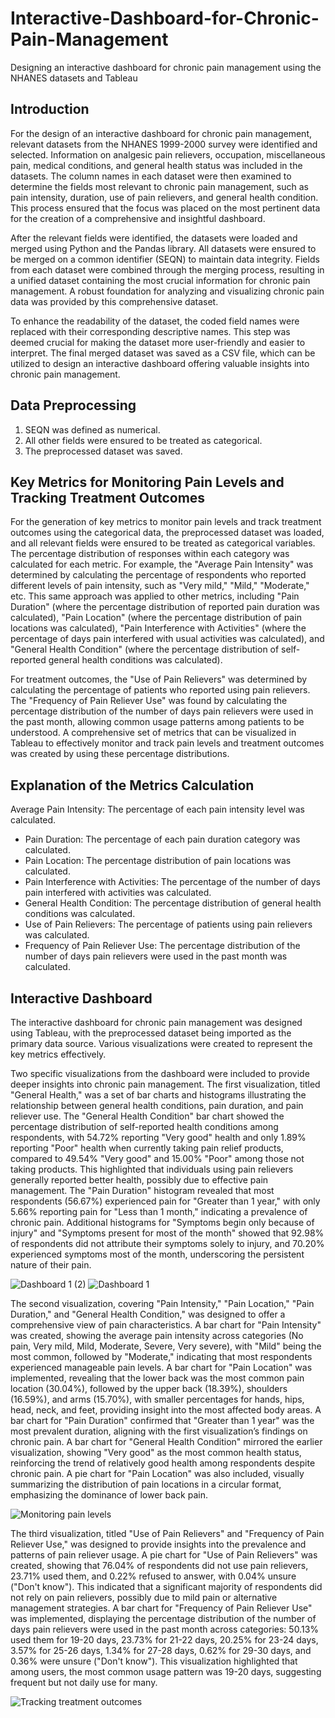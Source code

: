 # Interactive-Dashboard-for-Chronic-Pain-Management
Designing an interactive dashboard for chronic pain management using the NHANES datasets and Tableau

## Introduction
For the design of an interactive dashboard for chronic pain management, relevant datasets from the NHANES 1999-2000 survey were identified and selected. Information on analgesic pain relievers, occupation, miscellaneous pain, medical conditions, and general health status was included in the datasets. The column names in each dataset were then examined to determine the fields most relevant to chronic pain management, such as pain intensity, duration, use of pain relievers, and general health condition. This process ensured that the focus was placed on the most pertinent data for the creation of a comprehensive and insightful dashboard.

After the relevant fields were identified, the datasets were loaded and merged using Python and the Pandas library. All datasets were ensured to be merged on a common identifier (SEQN) to maintain data integrity. Fields from each dataset were combined through the merging process, resulting in a unified dataset containing the most crucial information for chronic pain management. A robust foundation for analyzing and visualizing chronic pain data was provided by this comprehensive dataset.

To enhance the readability of the dataset, the coded field names were replaced with their corresponding descriptive names. This step was deemed crucial for making the dataset more user-friendly and easier to interpret. The final merged dataset was saved as a CSV file, which can be utilized to design an interactive dashboard offering valuable insights into chronic pain management.


## Data Preprocessing

1. SEQN was defined as numerical.
2. All other fields were ensured to be treated as categorical.
3. The preprocessed dataset was saved.

## Key Metrics for Monitoring Pain Levels and Tracking Treatment Outcomes

For the generation of key metrics to monitor pain levels and track treatment outcomes using the categorical data, the preprocessed dataset was loaded, and all relevant fields were ensured to be treated as categorical variables. The percentage distribution of responses within each category was calculated for each metric. For example, the "Average Pain Intensity" was determined by calculating the percentage of respondents who reported different levels of pain intensity, such as "Very mild," "Mild," "Moderate," etc. This same approach was applied to other metrics, including "Pain Duration" (where the percentage distribution of reported pain duration was calculated), "Pain Location" (where the percentage distribution of pain locations was calculated), "Pain Interference with Activities" (where the percentage of days pain interfered with usual activities was calculated), and "General Health Condition" (where the percentage distribution of self-reported general health conditions was calculated).

For treatment outcomes, the "Use of Pain Relievers" was determined by calculating the percentage of patients who reported using pain relievers. The "Frequency of Pain Reliever Use" was found by calculating the percentage distribution of the number of days pain relievers were used in the past month, allowing common usage patterns among patients to be understood. A comprehensive set of metrics that can be visualized in Tableau to effectively monitor and track pain levels and treatment outcomes was created by using these percentage distributions.

## Explanation of the Metrics Calculation
Average Pain Intensity: The percentage of each pain intensity level was calculated.

* Pain Duration: The percentage of each pain duration category was calculated.
* Pain Location: The percentage distribution of pain locations was calculated.
* Pain Interference with Activities: The percentage of the number of days pain interfered with activities was calculated.
* General Health Condition: The percentage distribution of general health conditions was calculated.
* Use of Pain Relievers: The percentage of patients using pain relievers was calculated.
* Frequency of Pain Reliever Use: The percentage distribution of the number of days pain relievers were used in the past month was calculated.


## Interactive Dashboard

The interactive dashboard for chronic pain management was designed using Tableau, with the preprocessed dataset being imported as the primary data source. Various visualizations were created to represent the key metrics effectively.

Two specific visualizations from the dashboard were included to provide deeper insights into chronic pain management. The first visualization, titled "General Health," was a set of bar charts and histograms illustrating the relationship between general health conditions, pain duration, and pain reliever use. The "General Health Condition" bar chart showed the percentage distribution of self-reported health conditions among respondents, with 54.72% reporting "Very good" health and only 1.89% reporting "Poor" health when currently taking pain relief products, compared to 49.54% "Very good" and 15.00% "Poor" among those not taking products. This highlighted that individuals using pain relievers generally reported better health, possibly due to effective pain management. The "Pain Duration" histogram revealed that most respondents (56.67%) experienced pain for "Greater than 1 year," with only 5.66% reporting pain for "Less than 1 month," indicating a prevalence of chronic pain. Additional histograms for "Symptoms begin only because of injury" and "Symptoms present for most of the month" showed that 92.98% of respondents did not attribute their symptoms solely to injury, and 70.20% experienced symptoms most of the month, underscoring the persistent nature of their pain.

![Dashboard 1 (2)](https://github.com/user-attachments/assets/0a6c60b9-afc3-4f14-923c-798010f736eb)
![Dashboard 1](https://github.com/user-attachments/assets/9f02a979-0249-4a92-8c60-e35e9fe491d5)


The second visualization, covering "Pain Intensity," "Pain Location," "Pain Duration," and "General Health Condition," was designed to offer a comprehensive view of pain characteristics. A bar chart for "Pain Intensity" was created, showing the average pain intensity across categories (No pain, Very mild, Mild, Moderate, Severe, Very severe), with "Mild" being the most common, followed by "Moderate," indicating that most respondents experienced manageable pain levels. A bar chart for "Pain Location" was implemented, revealing that the lower back was the most common pain location (30.04%), followed by the upper back (18.39%), shoulders (16.59%), and arms (15.70%), with smaller percentages for hands, hips, head, neck, and feet, providing insight into the most affected body areas. A bar chart for "Pain Duration" confirmed that "Greater than 1 year" was the most prevalent duration, aligning with the first visualization’s findings on chronic pain. A bar chart for "General Health Condition" mirrored the earlier visualization, showing "Very good" as the most common health status, reinforcing the trend of relatively good health among respondents despite chronic pain. A pie chart for "Pain Location" was also included, visually summarizing the distribution of pain locations in a circular format, emphasizing the dominance of lower back pain.

![Monitoring pain levels](https://github.com/user-attachments/assets/11d4af22-1afd-4e8c-9fb5-1f129ce44e01)


The third visualization, titled "Use of Pain Relievers" and "Frequency of Pain Reliever Use," was designed to provide insights into the prevalence and patterns of pain reliever usage. A pie chart for "Use of Pain Relievers" was created, showing that 76.04% of respondents did not use pain relievers, 23.71% used them, and 0.22% refused to answer, with 0.04% unsure ("Don't know"). This indicated that a significant majority of respondents did not rely on pain relievers, possibly due to mild pain or alternative management strategies. A bar chart for "Frequency of Pain Reliever Use" was implemented, displaying the percentage distribution of the number of days pain relievers were used in the past month across categories: 50.13% used them for 19-20 days, 23.73% for 21-22 days, 20.25% for 23-24 days, 3.57% for 25-26 days, 1.34% for 27-28 days, 0.62% for 29-30 days, and 0.36% were unsure ("Don't know"). This visualization highlighted that among users, the most common usage pattern was 19-20 days, suggesting frequent but not daily use for many.

![Tracking treatment outcomes](https://github.com/user-attachments/assets/66e820c4-b35c-4854-8f38-2db6e3eff845)
